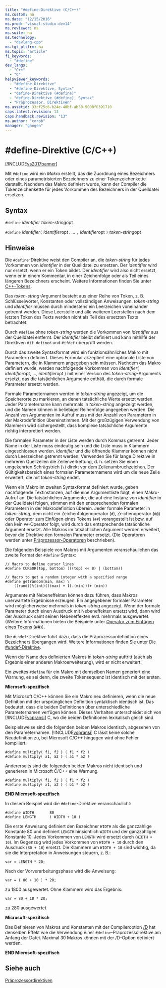 ```yaml
---
title: "#define-Direktive (C/C++)"
ms.custom: na
ms.date: "12/15/2016"
ms.prod: "visual-studio-dev14"
ms.reviewer: na
ms.suite: na
ms.technology: 
  - "devlang-cpp"
ms.tgt_pltfrm: na
ms.topic: "article"
f1_keywords: 
  - "#define"
dev_langs: 
  - "C++"
  - "C"
helpviewer_keywords: 
  - "#define-Direktive"
  - "#define-Direktive, Syntax"
  - "define-Direktive (#define)"
  - "define-Direktive (#define), Syntax"
  - "Präprozessor, Direktiven"
ms.assetid: 33cf25c6-b24e-40bf-ab30-9008f0391710
caps.latest.revision: 13
caps.handback.revision: "13"
ms.author: "corob"
manager: "ghogen"
---
```

# #define-Direktive (C/C++)
[!INCLUDE[vs2017banner](../assembler/inline/includes/vs2017banner.md)]

Mit `#define` wird ein *Makro* erstellt, das die Zuordnung eines Bezeichners oder eines parametrisierten Bezeichners zu einer Tokenzeichenkette darstellt.  Nachdem das Makro definiert wurde, kann der Compiler die Tokenzeichenkette für jedes Vorkommen des Bezeichners in der Quelldatei ersetzen.  
  
## Syntax  
 `#define` *identifier* *token\-string*opt  
  
 `#define` *identifier*`(` *identifier*opt`,` *...* `,` *identifier*opt `)` *token\-string*opt  
  
## Hinweise  
 Die `#define`\-Direktive weist den Compiler an, die *token\-string* für jedes Vorkommen von *identifier* in der Quelldatei zu ersetzen.  Der *identifier* wird nur ersetzt, wenn er ein Token bildet.  Der *identifier* wird also nicht ersetzt, wenn er in einem Kommentar, in einer Zeichenfolge oder als Teil eines längeren Bezeichners erscheint.  Weitere Informationen finden Sie unter [C\+\+\-Tokens](../cpp/tokens-cpp.md).  
  
 Das *token\-string*\-Argument besteht aus einer Reihe von Token, z. B. Schlüsselwörter, Konstanten oder vollständigen Anweisungen.  *token\-string* und *identifier* müssen durch mindestens ein Leerzeichen voneinander getrennt werden.  Diese Leerstelle und alle weiteren Leerstellen nach dem letzten Token des Texts werden nicht als Teil des ersetzten Texts betrachtet.  
  
 Durch `#define` ohne *token\-string* werden die Vorkommen von *identifier* aus der Quelldatei entfernt.  Der *identifier* bleibt definiert und kann mithilfe der Direktiven `#if defined` und `#ifdef` überprüft werden.  
  
 Durch das zweite Syntaxformat wird ein funktionsähnliches Makro mit Parametern definiert.  Dieses Formular akzeptiert eine optionale Liste von Parametern, die in Klammern angegeben sein müssen.  Nachdem das Makro definiert wurde, werden nachfolgende Vorkommen von *identifier*\( *identifier*opt, ..., *identifier*opt \) mit einer Version des *token\-string*\-Arguments ersetzt, das die tatsächlichen Argumente enthält, die durch formale Parameter ersetzt werden.  
  
 Formale Parameternamen werden in *token\-string* angezeigt, um die Speicherorte zu markieren, an denen tatsächliche Werte ersetzt werden.  Jeder Parametername kann mehrmals in *token\-string* angezeigt werden, und die Namen können in beliebiger Reihenfolge angegeben werden.  Die Anzahl von Argumenten im Aufruf muss mit der Anzahl von Parametern in der Makrodefinition übereinstimmen.  Mit der großzügigen Verwendung von Klammern wird sichergestellt, dass komplexe tatsächliche Argumente richtig interpretiert werden.  
  
 Die formalen Parameter in der Liste werden durch Kommas getrennt.  Jeder Name in der Liste muss eindeutig sein und die Liste muss in Klammern eingeschlossen werden.  *identifier* und die öffnende Klammer können nicht durch Leerzeichen getrennt werden.  Verwenden Sie für lange Direktive in mehreren Quellzeilen die Zeilenverkettung, d. h. setzen Sie einen umgekehrten Schrägstrich \(`\`\) direkt vor dem Zeilenumbruchzeichen.  Der Gültigkeitsbereich eines formalen Parameternamens wird um die neue Zeile erweitert, die mit *token\-string* endet.  
  
 Wenn ein Makro im zweiten Syntaxformat definiert wurde, geben nachfolgende Textinstanzen, auf die eine Argumentliste folgt, einen Makro\-Aufruf an.  Die tatsächlichen Argumente, die auf eine Instanz von *identifier* in der Quelldatei folgen, stimmen mit den entsprechenden formalen Parametern in der Makrodefinition überein.  Jeder formale Parameter in *token\-string*, dem nicht ein Zeichenfolgenoperator \(`#`\), Zeichenoperator \(`#@`\) oder Operator zum Einfügen eines Tokens \(`##`\) vorangestellt ist bzw. auf den kein `##`\-Operator folgt, wird durch das entsprechende tatsächliche Argument ersetzt.  Alle Makros im tatsächlichen Argument werden erweitert, bevor die Direktive den formalen Parameter ersetzt. \(Die Operatoren werden unter [Präprozessor\-Operatoren](../preprocessor/preprocessor-operators.md) beschrieben\).  
  
 Die folgenden Beispiele von Makros mit Argumenten veranschaulichen das zweite Format der `#define`\-Syntax:  
  
```  
// Macro to define cursor lines   
#define CURSOR(top, bottom) (((top) << 8) | (bottom))  
  
// Macro to get a random integer with a specified range   
#define getrandom(min, max) \  
    ((rand()%(int)(((max) + 1)-(min)))+ (min))  
```  
  
 Argumente mit Nebeneffekten können dazu führen, dass Makros unerwartete Ergebnisse erzeugen.  Ein angegebener formaler Parameter wird möglicherweise mehrmals in *token\-string* angezeigt.  Wenn der formale Parameter durch einen Ausdruck mit Nebeneffekten ersetzt wird, dann wird der Ausdruck samt seinen Nebeneffekten evtl. mehrmals ausgewertet. \(Weitere Informationen bieten die Beispiele unter [Operator zum Einfügen eines Tokens \(\#\#\)](../preprocessor/token-pasting-operator-hash-hash.md)\).  
  
 Die `#undef`\-Direktive führt dazu, dass die Präprozessordefinition eines Bezeichners übergangen wird.  Weitere Informationen finden Sie unter [Die \#undef\-Direktive](../preprocessor/hash-undef-directive-c-cpp.md).  
  
 Wenn der Name des definierten Makros in *token\-string* auftritt \(auch als Ergebnis einer anderen Makroerweiterung\), wird er nicht erweitert.  
  
 Ein zweites `#define` für ein Makro mit demselben Namen generiert eine Warnung, es sei denn, die zweite Tokensequenz ist identisch mit der ersten.  
  
 **Microsoft\-spezifisch**  
  
 Mit Microsoft C\/C\+\+ können Sie ein Makro neu definieren, wenn die neue Definition mit der ursprünglichen Definition syntaktisch identisch ist.  Das bedeutet, dass die beiden Definitionen über unterschiedliche Parameternamen verfügen können.  Dieses Verhalten unterscheidet sich von [!INCLUDE[vcpransi](../preprocessor/includes/vcpransi_md.md)] C, wo die beiden Definitionen lexikalisch gleich sind.  
  
 Beispielsweise sind die folgenden beiden Makros identisch, abgesehen von den Parameternamen.  [!INCLUDE[vcpransi](../preprocessor/includes/vcpransi_md.md)] C lässt keine solche Neudefinition zu, bei Microsoft C\/C\+\+ hingegen wird ohne Fehler kompiliert.  
  
```  
#define multiply( f1, f2 ) ( f1 * f2 )  
#define multiply( a1, a2 ) ( a1 * a2 )  
```  
  
 Andererseits sind die folgenden beiden Makros nicht identisch und generieren in Microsoft C\/C\+\+ eine Warnung.  
  
```  
#define multiply( f1, f2 ) ( f1 * f2 )  
#define multiply( a1, a2 ) ( b1 * b2 )  
```  
  
 **END Microsoft\-spezifisch**  
  
 In diesem Beispiel wird die `#define`\-Direktive veranschaulicht:  
  
```  
#define WIDTH       80  
#define LENGTH      ( WIDTH + 10 )  
```  
  
 Die erste Anweisung definiert den Bezeichner `WIDTH` als die ganzzahlige Konstante 80 und definiert `LENGTH` hinsichtlich `WIDTH` und der ganzzahligen Konstante 10.  Jedes Vorkommen von `LENGTH` wird ersetzt durch \(`WIDTH + 10`\).  Im Gegenzug wird jedes Vorkommen von `WIDTH + 10` durch den Ausdruck \(`80 + 10`\) ersetzt.  Die Klammern um `WIDTH + 10` sind wichtig, da sie die Interpretation in Anweisungen steuern, z. B.:  
  
```  
var = LENGTH * 20;  
```  
  
 Nach der Vorverarbeitungsphase wird die Anweisung:  
  
```  
var = ( 80 + 10 ) * 20;  
```  
  
 zu 1800 ausgewertet.  Ohne Klammern wird das Ergebnis:  
  
```  
var = 80 + 10 * 20;  
```  
  
 zu 280 ausgewertet.  
  
 **Microsoft\-spezifisch**  
  
 Das Definieren von Makros und Konstanten mit der Compileroption [\/D](../build/reference/d-preprocessor-definitions.md) hat denselben Effekt wie die Verwendung einer `#define`\-Präprozessdirektive am Anfang der Datei.  Maximal 30 Makros können mit der \/D\-Option definiert werden.  
  
 **END Microsoft\-spezifisch**  
  
## Siehe auch  
 [Präprozessordirektiven](../preprocessor/preprocessor-directives.md)